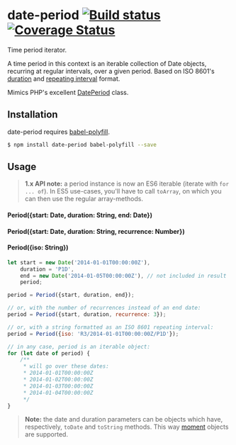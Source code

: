 date-period [![Build status](https://api.travis-ci.org/smhg/date-period.png)](https://travis-ci.org/smhg/date-period) [![Coverage Status](https://coveralls.io/repos/smhg/date-period/badge.svg?branch=master&service=github)](https://coveralls.io/github/smhg/date-period?branch=master)
======
Time period iterator.

A time period in this context is an iterable collection of Date objects, recurring at regular intervals, over a given period. Based on ISO 8601's [duration](https://en.wikipedia.org/wiki/ISO_8601#Durations) and [repeating interval](https://en.wikipedia.org/wiki/ISO_8601#Repeating_intervals) format.

Mimics PHP's excellent [DatePeriod](http://www.php.net/manual/en/class.dateperiod.php) class.

## Installation
date-period requires [babel-polyfill](https://babeljs.io/docs/usage/polyfill/).
```bash
$ npm install date-period babel-polyfill --save
```

## Usage
> **1.x API note:** a period instance is now an ES6 iterable (iterate with `for ... of`). In ES5 use-cases, you'll have to call `toArray`, on which you can then use the regular array-methods.

#### Period({start: Date, duration: String, end: Date})
#### Period({start: Date, duration: String, recurrence: Number})
#### Period({iso: String})
```javascript
let start = new Date('2014-01-01T00:00:00Z'),
	duration = 'P1D',
	end = new Date('2014-01-05T00:00:00Z'), // not included in result
	period;

period = Period({start, duration, end});

// or, with the number of recurrences instead of an end date:
period = Period({start, duration, recurrence: 3});

// or, with a string formatted as an ISO 8601 repeating interval:
period = Period({iso: 'R3/2014-01-01T00:00:00Z/P1D'});

// in any case, period is an iterable object:
for (let date of period) {
	/**
	 * will go over these dates:
	 * 2014-01-01T00:00:00Z
	 * 2014-01-02T00:00:00Z
	 * 2014-01-03T00:00:00Z
	 * 2014-01-04T00:00:00Z
	 */
}
```
> **Note:** the date and duration parameters can be objects which have, respectively, `toDate` and `toString` methods. This way [moment](http://momentjs.com) objects are supported.
